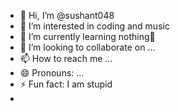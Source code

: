- 👋 Hi, I’m @sushant048
- 👀 I’m interested in coding and music
- 🌱 I’m currently learning nothing🌳
- 💞️ I’m looking to collaborate on ...
- 📫 How to reach me ...
- 😄 Pronouns: ...
- ⚡ Fun fact: I am stupid
- 

<!---
sushant048/sushant048 is a ✨ special ✨ repository because its `README.md` (this file) appears on your GitHub profile.
You can click the Preview link to take a look at your changes.
--->
